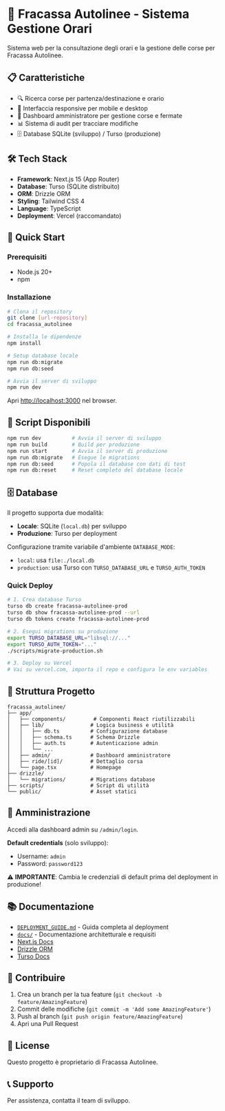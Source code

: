 # 🚌 Fracassa Autolinee - Sistema Gestione Orari

Sistema web per la consultazione degli orari e la gestione delle corse per Fracassa Autolinee.

## 📋 Caratteristiche

- 🔍 Ricerca corse per partenza/destinazione e orario
- 📱 Interfaccia responsive per mobile e desktop
- 🔐 Dashboard amministratore per gestione corse e fermate
- 📊 Sistema di audit per tracciare modifiche
- 🗄️ Database SQLite (sviluppo) / Turso (produzione)

## 🛠️ Tech Stack

- **Framework**: Next.js 15 (App Router)
- **Database**: Turso (SQLite distribuito)
- **ORM**: Drizzle ORM
- **Styling**: Tailwind CSS 4
- **Language**: TypeScript
- **Deployment**: Vercel (raccomandato)

## 🚀 Quick Start

### Prerequisiti
- Node.js 20+ 
- npm

### Installazione

```bash
# Clona il repository
git clone [url-repository]
cd fracassa_autolinee

# Installa le dipendenze
npm install

# Setup database locale
npm run db:migrate
npm run db:seed

# Avvia il server di sviluppo
npm run dev
```

Apri [http://localhost:3000](http://localhost:3000) nel browser.

## 📝 Script Disponibili

```bash
npm run dev          # Avvia il server di sviluppo
npm run build        # Build per produzione
npm run start        # Avvia il server di produzione
npm run db:migrate   # Esegue le migrations
npm run db:seed      # Popola il database con dati di test
npm run db:reset     # Reset completo del database locale
```

## 🗄️ Database

Il progetto supporta due modalità:
- **Locale**: SQLite (`local.db`) per sviluppo
- **Produzione**: Turso per deployment

Configurazione tramite variabile d'ambiente `DATABASE_MODE`:
- `local`: usa `file:./local.db`
- `production`: usa Turso con `TURSO_DATABASE_URL` e `TURSO_AUTH_TOKEN`

### Quick Deploy

```bash
# 1. Crea database Turso
turso db create fracassa-autolinee-prod
turso db show fracassa-autolinee-prod --url
turso db tokens create fracassa-autolinee-prod

# 2. Esegui migrations su produzione
export TURSO_DATABASE_URL="libsql://..."
export TURSO_AUTH_TOKEN="..."
./scripts/migrate-production.sh

# 3. Deploy su Vercel
# Vai su vercel.com, importa il repo e configura le env variables
```

## 📁 Struttura Progetto

```
fracassa_autolinee/
├── app/
│   ├── components/         # Componenti React riutilizzabili
│   ├── lib/               # Logica business e utilità
│   │   ├── db.ts          # Configurazione database
│   │   ├── schema.ts      # Schema Drizzle
│   │   ├── auth.ts        # Autenticazione admin
│   │   └── ...
│   ├── admin/             # Dashboard amministratore
│   ├── ride/[id]/         # Dettaglio corsa
│   └── page.tsx           # Homepage
├── drizzle/
│   └── migrations/        # Migrations database
├── scripts/               # Script di utilità
└── public/                # Asset statici
```

## 🔐 Amministrazione

Accedi alla dashboard admin su `/admin/login`.

**Default credentials** (solo sviluppo):
- Username: `admin`
- Password: `password123`

⚠️ **IMPORTANTE**: Cambia le credenziali di default prima del deployment in produzione!

## 📚 Documentazione

- [`DEPLOYMENT_GUIDE.md`](./DEPLOYMENT_GUIDE.md) - Guida completa al deployment
- [`docs/`](./docs/) - Documentazione architetturale e requisiti
- [Next.js Docs](https://nextjs.org/docs)
- [Drizzle ORM](https://orm.drizzle.team)
- [Turso Docs](https://docs.turso.tech)

## 🤝 Contribuire

1. Crea un branch per la tua feature (`git checkout -b feature/AmazingFeature`)
2. Commit delle modifiche (`git commit -m 'Add some AmazingFeature'`)
3. Push al branch (`git push origin feature/AmazingFeature`)
4. Apri una Pull Request

## 📄 License

Questo progetto è proprietario di Fracassa Autolinee.

## 📞 Supporto

Per assistenza, contatta il team di sviluppo.
